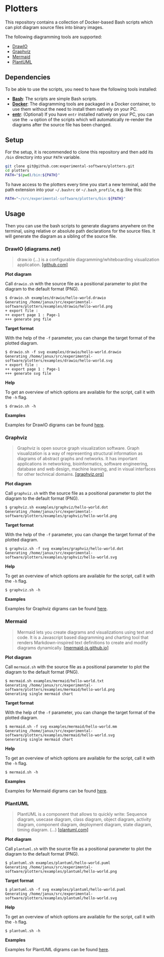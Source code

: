 # Plotters

This repository contains a collection of Docker-based Bash scripts which can plot diagram source files into binary images.

The following diagramming tools are supported:

- [DrawIO](#drawio-diagramsnet)
- [Graphviz](#graphviz)
- [Mermaid](#mermaid)
- [PlantUML](#plantuml)

## Dependencies

To be able to use the scripts, you need to have the following tools installed:

- **[Bash](https://www.gnu.org/software/bash/)**: The scripts are simple Bash scripts.
- **[Docker](https://www.docker.com)**: The diagramming tools are packaged in a Docker container, to use them without the need to install them natively on your PC.
- **[entr](https://dev.to/janux_de/run-a-bash-command-after-file-changes-unix-24jj)**: (Optional) If you have `entr` installed natively on your PC, you can use the `-w` option of the scripts which will automatically re-render the diagrams after the source file has been changed.

## Setup

For the setup, it is recommended to clone this repository and then add its `/bin` directory into your `PATH` variable.

```bash
git clone git@github.com:experimental-software/plotters.git
cd plotters
PATH="$(pwd)/bin:${PATH}"
```

To have access to the plotters every time you start a new terminal, add the path extension into your `~/.bashrc` or `~/.bash_profile`, e.g. like this:

```bash
PATH="~/src/experimental-software/plotters/bin:${PATH}"
```

## Usage

Then you can use the bash scripts to generate diagrams anywhere on the terminal, using relative or absolute path declarations for the source files. It will generate the diagram as a sibling of the source file.

### DrawIO (diagrams.net)

> draw.io (...) is a configurable diagramming/whiteboarding visualization application. [[github.com]](https://github.com/jgraph/drawio)

**Plot diagram**

Call `drawio.sh` with the source file as a positional parameter to plot the diagram to the default format (PNG).

```
$ drawio.sh examples/drawio/hello-world.drawio
Generating /home/janux/src/experimental-software/plotters/examples/drawio/hello-world.png
+ export file : 
++ export page 1 : Page-1
+++ generate png file
```

**Target format**

With the help of the `-f` parameter, you can change the target format of the plotted diagram.

```
$ drawio.sh -f svg examples/drawio/hello-world.drawio
Generating /home/janux/src/experimental-software/plotters/examples/drawio/hello-world.svg
+ export file : 
++ export page 1 : Page-1
+++ generate svg file
```

**Help**

To get an overview of which options are available for the script, call it with the `-h` flag.

```
$ drawio.sh -h
```

**Examples**

Examples for DrawIO digrams can be found [here](./examples/drawio).

### Graphviz

> Graphviz is open source graph visualization software. Graph visualization is a way of representing structural information as diagrams of abstract graphs and networks. It has important applications in networking, bioinformatics, software engineering, database and web design, machine learning, and in visual interfaces for other technical domains. [[graphviz.org]](https://graphviz.org/)

**Plot diagram**

Call `graphviz.sh` with the source file as a positional parameter to plot the diagram to the default format (PNG).

```
$ graphviz.sh examples/graphviz/hello-world.dot
Generating /home/janux/src/experimental-software/plotters/examples/graphviz/hello-world.png
```

**Target format**

With the help of the `-f` parameter, you can change the target format of the plotted diagram.

```
$ graphviz.sh -f svg examples/graphviz/hello-world.dot
Generating /home/janux/src/experimental-software/plotters/examples/graphviz/hello-world.svg
```

**Help**

To get an overview of which options are available for the script, call it with the `-h` flag.

```
$ graphviz.sh -h
```

**Examples**

Examples for Graphviz digrams can be found [here](./examples/graphviz).

### Mermaid

> Mermaid lets you create diagrams and visualizations using text and code. It is a Javascript based diagramming and charting tool that renders Markdown-inspired text definitions to create and modify diagrams dynamically. [[mermaid-js.github.io]](https://mermaid-js.github.io/mermaid/#/)

**Plot diagram**

Call `mermaid.sh` with the source file as a positional parameter to plot the diagram to the default format (PNG).

```
$ mermaid.sh examples/mermaid/hello-world.txt
Generating /home/janux/src/experimental-software/plotters/examples/mermaid/hello-world.png
Generating single mermaid chart
```

**Target format**

With the help of the `-f` parameter, you can change the target format of the plotted diagram.

```
$ mermaid.sh -f svg examples/mermaid/hello-world.mm
Generating /home/janux/src/experimental-software/plotters/examples/mermaid/hello-world.svg
Generating single mermaid chart
```

**Help**

To get an overview of which options are available for the script, call it with the `-h` flag.

```
$ mermaid.sh -h
```

**Examples**

Examples for Mermaid digrams can be found [here](./examples/mermaid).

### PlantUML

> PlantUML is a component that allows to quickly write: Sequence diagram, usecase diagram, class diagram, object diagram, activity diagram, component diagram, deployment diagram, state diagram, timing diagram. (...) [[plantuml.com]](https://plantuml.com/)

**Plot diagram**

Call `plantuml.sh` with the source file as a positional parameter to plot the diagram to the default format (PNG).

```
$ plantuml.sh examples/plantuml/hello-world.puml
Generating /home/janux/src/experimental-software/plotters/examples/plantuml/hello-world.png
```

**Target format**

```
$ plantuml.sh -f svg examples/plantuml/hello-world.puml
Generating /home/janux/src/experimental-software/plotters/examples/plantuml/hello-world.svg
```

**Help**

To get an overview of which options are available for the script, call it with the `-h` flag.

```
$ plantuml.sh -h
```

**Examples**

Examples for PlantUML digrams can be found [here](./examples/plantuml).
